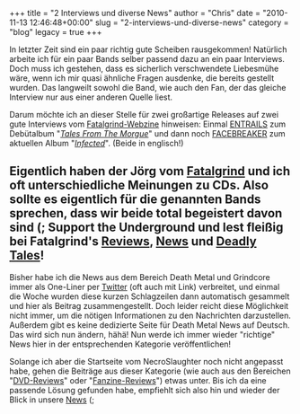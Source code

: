 +++
title = "2 Interviews und diverse News"
author = "Chris"
date = "2010-11-13 12:46:48+00:00"
slug = "2-interviews-und-diverse-news"
category = "blog"
legacy = true
+++

In letzter Zeit sind ein paar richtig gute Scheiben rausgekommen! Natürlich arbeite ich für ein paar Bands selber passend dazu an ein paar Interviews. Doch muss ich gestehen, dass es sicherlich verschwendete Liebesmühe wäre, wenn ich mir quasi ähnliche Fragen ausdenke, die bereits gestellt wurden. Das langweilt sowohl die Band, wie auch den Fan, der das gleiche Interview nur aus einer anderen Quelle liest.

Darum möchte ich an dieser Stelle für zwei großartige Releases auf zwei gute Interviews vom <a href="http://fatalgrind.blogspot.com/">Fatalgrind-Webzine</a> hinweisen:
Einmal <a href="http://fatalgrind.blogspot.com/2010/09/entrails.html">ENTRAILS</a> zum Debütalbum "_<a href="http://necroslaughter.de/2010/06/entrails-tales-from-the-morgue/">Tales From The Morgue</a>_" und dann noch <a href="http://fatalgrind.blogspot.com/2010/10/facebreaker.html">FACEBREAKER</a> zum aktuellen Album "_<a href="http://necroslaughter.de/2010/11/facebreaker-infected/">Infected</a>_". (Beide in englisch!)

Eigentlich haben der Jörg vom <a href="http://fatalgrind.blogspot.com/">Fatalgrind</a> und ich oft unterschiedliche Meinungen zu CDs. Also sollte es eigentlich für die genannten Bands sprechen, dass wir beide total begeistert davon sind (; 
Support the Underground und lest fleißig bei Fatalgrind's <a href="http://fatalgrind-reviews.blogspot.com/">Reviews</a>, <a href="http://fatalnews.blogspot.com/">News</a> und <a href="http://fatalgrind.blogspot.com/">Deadly Tales</a>!
---

Bisher habe ich die News aus dem Bereich Death Metal und Grindcore immer als One-Liner per <a href="http://twitter.com/necroslaughter">Twitter</a> (oft auch mit Link) verbreitet, und einmal die Woche wurden diese kurzen Schlagzeilen dann automatisch gesammelt und hier als Beitrag zusammengestellt. Doch leider reicht diese Möglichkeit nicht immer, um die nötigen Informationen zu den Nachrichten darzustellen. Außerdem gibt es keine dedizierte Seite für Death Metal News auf Deutsch. Das wird sich nun ändern, hähä! Nun werde ich immer wieder "richtige" News hier in der entsprechenden Kategorie veröffentlichen!

Solange ich aber die Startseite vom NecroSlaughter noch nicht angepasst habe, gehen die Beiträge aus dieser Kategorie (wie auch aus den Bereichen "<a href="http://necroslaughter.de/category/reviews/dvdreviews/">DVD-Reviews</a>" oder "<a href="http://necroslaughter.de/category/reviews/fanzine-reviews/">Fanzine-Reviews</a>") etwas unter. Bis ich da eine passende Lösung gefunden habe, empfiehlt sich also hin und wieder der Blick in unsere <a href="http://necroslaughter.de/category/news/">News</a> (;

